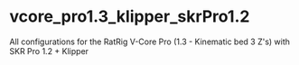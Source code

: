 # vcore_pro1.3_klipper_skrPro1.2
All configurations for the RatRig V-Core Pro (1.3 - Kinematic bed 3 Z's) with SKR Pro 1.2 + Klipper
